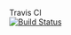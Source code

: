 Travis CI<br>
[![Build Status](https://travis-ci.org/lkrjunior/devagil.svg?branch=master)](https://travis-ci.org/lkrjunior/devagil)

